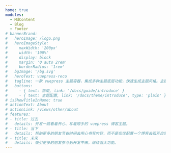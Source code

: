 ```yaml
---
home: true
modules:
  - MdContent
  - Blog
  - Footer
# bannerBrand:
#   heroImage: /logo.png
#   heroImageStyle:
#     maxWidth: '200px'
#     width: '100%'
#     display: block
#     margin: '0 auto 2rem'
#     borderRadius: '1rem'
#   bgImage: '/bg.svg'
#   heroText: vuepress-reco
#   tagline: 一款 vuepress 主题容器，集成多种主题底层功能，快速生成主题风格。主题 2.0 的默认风格是原主题 1.0 迁移而来，更多风格正在路上，敬请期待。
#   buttons:
#     - { text: 指南, link: '/docs/guide/introduce' }
#     - { text: 主题配置, link: '/docs/theme/introduce', type: 'plain' }
# isShowTitleInHome: true
# actionText: About
# actionLink: /views/other/about
# features:
# - title: 过去
#   details: 开发一款看着开心、写着顺手的 vuepress 博客主题。
# - title: 当下
#   details: 帮助更多的朋友节省时间去用心书写内容，而不是仅仅配置一个博客去孤芳自赏。
# - title: 未来
#   details: 吸引更多的朋友参与到开发中来，继续强大功能。
---
```

